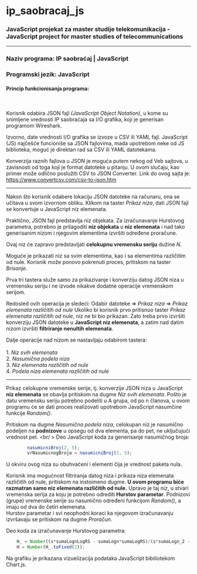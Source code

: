 # ip_saobracaj_js
### JavaScript projekat za master studije telekomunikacija - JavaScript project for master studies of telecommunications

---

### Naziv programa: IP saobraćaj | JavaScript
### Programski jezik: JavaScript


#### Princip funkcionisanja programa:
<br />

Korisnik odabira JSON fajl *(JavaScript Object Notation)*, u kome su snimljene vrednosti IP saobraćaja sa I/O grafika, koji je generisan programom Wireshark. 

Izvorno, date vrednosti I/O grafika se izvoze u CSV ili YAML fajl. 
JavaScript (JS) najčešće funcioniše sa JSON fajlovima, mada upotrebom neke od JS biblioteka, moguć je direktan rad sa CSV ili YAML datotekama.

Konverzija raznih fajlova u JSON je moguća putem nekog od Veb sajtova, u zavisnosti od toga koji je format datoteke u pitanju. 
U ovom slučaju, kao primer može odlično poslužiti CSV to JSON Converter. 
Link do ovog sajta je: https://www.convertcsv.com/csv-to-json.htm

---

Nakon što korisnik odabere lokaciju JSON datoteke na računaru, ona se učitava u svom izvornom obliku. 
Klikom na taster *Prikaz niza*, dati JSON fajl se konvertuje u JavaScript niz elemenata.

Praktično, JSON fajl predstavlja niz objekata.
Za izračunavanje Hurstovog parametra, potrebno je prilagoditi **niz objekata** u **niz elemenata** i nad tako generisanim nizom i njegovim elementima izvršiti određene proračune. 

Ovaj niz će zapravo predstavljati **celokupnu vremensku seriju** dužine *N*.

Moguće je prikazati niz sa svim elementima, kao i sa elementima različitim od nule.
Korisnik može ponovo pokrenuti proces, pritiskom na taster *Brisanje*. 

Prva tri tastera služe samo za prikazivanje i konverziju datog JSON niza u vremensku seriju i ne izvode nikakve dodatne operacije vremenskom serijom. 

Redosled ovih operacija je sledeći:
Odabir datoteke => *Prikaz niza* => *Prikaz elemenata različitih od nule*
Ukoliko bi korisnik prvo pritisnuo taster *Prikaz elemenata različitih od nule*, niz ne bi bio prikazan. Zato treba prvo izvršiti konverziju JSON datoteke u **JavaScript niz elemenata**, a zatim nad datim nizom izvršiti **filtriranje nenultih elemenata**.   

Dalje operacije nad nizom se nastavljaju odabirom tastera: <br /> <br />
	1. *Niz svih elemenata* <br />
	2. *Nasumična podela niza* <br />
	3. *Niz elemenata različitih od nule* <br />
	4. *Podela niza elemenata različitih od nule* <br />
	
---

Prikaz celokupne vremenske serije, tj. konverzije JSON niza u JavaScript **niz elemenata** se obavlja pritiskom na dugme *Niz svih elemenata*. 
Pošto je datu vremensku seriju potrebno podeliti u A grupa, od po n članova, u ovom programu će se dati proces realizovati upotrebom JavaScript nasumčine funkcije *Random()*. 

Pritiskom na dugme *Nasumična podela niza*, celokupan niz je nasumično podeljen na **podnizove** u opsegu od dva elementa, pa do pet, ne uključujući vrednost pet.
<br/ >
Deo JavaScript koda za generisanje nasumičnog broja:
```javascript
        nasumicniBroj(2, 5); 
        vrNasumicnogBroja = nasumicniBroj(2, 5); 
```

U okviru ovog niza su obuhvaćeni i elementi čija je vrednost paketa nula. 

Korisnik ima mogućnost filtriranja datog niza i prikaza niza elemenata različitih od nule, pritiskom na instoimeno dugme. 
**U ovom programu biće razmatran samo niz elemenata različitih od nule.**
Upravo je taj niz, u stvari vremenska serija za koju je potrebno odrediti **Hurstov parametar**. 
Podnizovi (grupe) vremenske serije su nasumično određeni funkcijom *Random()*, a imaju od dva do četiri elemenata. 
<br/>
Hurstov parametar i svi neophodni koraci ka njegovom izračunavanju izvršavaju se pritiskom na dugme *Proračun*. 

Deo koda za izračunavanje Hurstovog parametra: 
```javascript
    H_ = Number((s*sumaLognLogRS - sumaLogn*sumaLogRS)/(s*sumaLogn_2 - sumaLogn*sumaLogn));
    H = Number(H_.toFixed(2));
```
Na grafiku je prikazana vizuelizacija podataka JavaScript bibiliotekom Chart.js.
